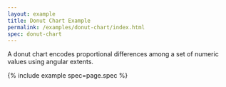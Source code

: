 ```yaml
---
layout: example
title: Donut Chart Example
permalink: /examples/donut-chart/index.html
spec: donut-chart
---
```


A donut chart encodes proportional differences among a set of numeric values using angular extents.

{% include example spec=page.spec %}
